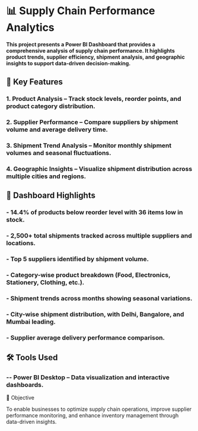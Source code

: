 # 📊 Supply Chain Performance Analytics

#### This project presents a Power BI Dashboard that provides a comprehensive analysis of supply chain performance. It highlights product trends, supplier efficiency, shipment analysis, and geographic insights to support data-driven decision-making.

## 🔑 Key Features

### 1. Product Analysis – Track stock levels, reorder points, and product category distribution.

### 2. Supplier Performance – Compare suppliers by shipment volume and average delivery time.

### 3. Shipment Trend Analysis – Monitor monthly shipment volumes and seasonal fluctuations.

### 4. Geographic Insights – Visualize shipment distribution across multiple cities and regions.

## 📌 Dashboard Highlights

### - 14.4% of products below reorder level with 36 items low in stock.

### - 2,500+ total shipments tracked across multiple suppliers and locations.

### - Top 5 suppliers identified by shipment volume.

### - Category-wise product breakdown (Food, Electronics, Stationery, Clothing, etc.).

### - Shipment trends across months showing seasonal variations.

### - City-wise shipment distribution, with Delhi, Bangalore, and Mumbai leading.

### - Supplier average delivery performance comparison.

## 🛠️ Tools Used

### -- Power BI Desktop – Data visualization and interactive dashboards.

🎯 Objective

To enable businesses to optimize supply chain operations, improve supplier performance monitoring, and enhance inventory management through data-driven insights.
